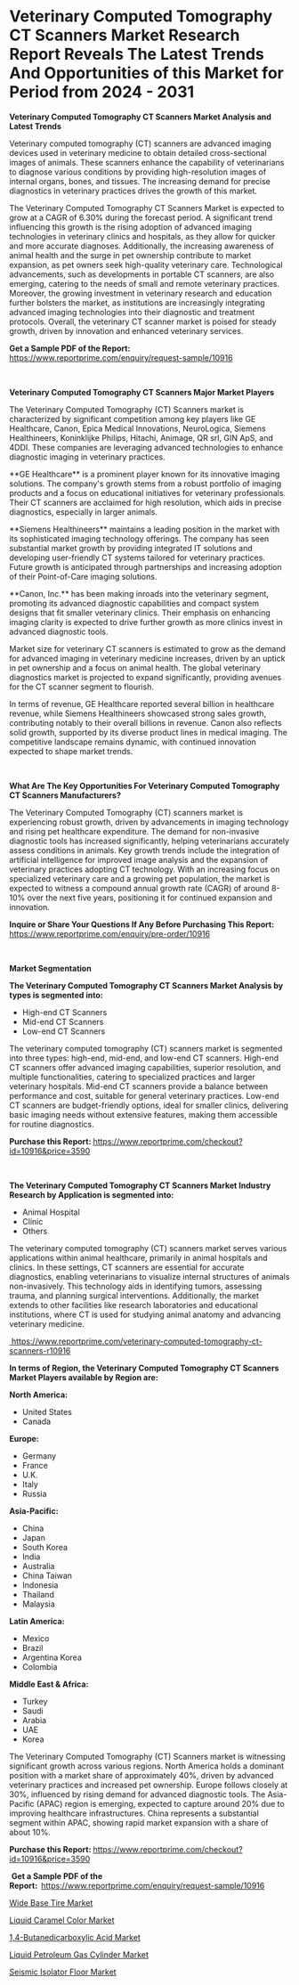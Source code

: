<p><h1>Veterinary Computed Tomography CT Scanners Market Research Report Reveals The Latest Trends And Opportunities of this Market for Period from 2024 - 2031</h1></p><p><strong>Veterinary Computed Tomography CT Scanners Market Analysis and Latest Trends</strong></p>
<p><p>Veterinary computed tomography (CT) scanners are advanced imaging devices used in veterinary medicine to obtain detailed cross-sectional images of animals. These scanners enhance the capability of veterinarians to diagnose various conditions by providing high-resolution images of internal organs, bones, and tissues. The increasing demand for precise diagnostics in veterinary practices drives the growth of this market.</p><p>The Veterinary Computed Tomography CT Scanners Market is expected to grow at a CAGR of 6.30% during the forecast period. A significant trend influencing this growth is the rising adoption of advanced imaging technologies in veterinary clinics and hospitals, as they allow for quicker and more accurate diagnoses. Additionally, the increasing awareness of animal health and the surge in pet ownership contribute to market expansion, as pet owners seek high-quality veterinary care. Technological advancements, such as developments in portable CT scanners, are also emerging, catering to the needs of small and remote veterinary practices. Moreover, the growing investment in veterinary research and education further bolsters the market, as institutions are increasingly integrating advanced imaging technologies into their diagnostic and treatment protocols. Overall, the veterinary CT scanner market is poised for steady growth, driven by innovation and enhanced veterinary services.</p></p>
<p><strong>Get a Sample PDF of the Report:&nbsp;</strong> <a href="https://www.reportprime.com/enquiry/request-sample/10916">https://www.reportprime.com/enquiry/request-sample/10916</a></p>
<p>&nbsp;</p>
<p><strong>Veterinary Computed Tomography CT Scanners Major Market Players</strong></p>
<p><p>The Veterinary Computed Tomography (CT) Scanners market is characterized by significant competition among key players like GE Healthcare, Canon, Epica Medical Innovations, NeuroLogica, Siemens Healthineers, Koninklijke Philips, Hitachi, Animage, QR srl, GIN ApS, and 4DDI. These companies are leveraging advanced technologies to enhance diagnostic imaging in veterinary practices.</p><p>**GE Healthcare** is a prominent player known for its innovative imaging solutions. The company's growth stems from a robust portfolio of imaging products and a focus on educational initiatives for veterinary professionals. Their CT scanners are acclaimed for high resolution, which aids in precise diagnostics, especially in larger animals.</p><p>**Siemens Healthineers** maintains a leading position in the market with its sophisticated imaging technology offerings. The company has seen substantial market growth by providing integrated IT solutions and developing user-friendly CT systems tailored for veterinary practices. Future growth is anticipated through partnerships and increasing adoption of their Point-of-Care imaging solutions.</p><p>**Canon, Inc.** has been making inroads into the veterinary segment, promoting its advanced diagnostic capabilities and compact system designs that fit smaller veterinary clinics. Their emphasis on enhancing imaging clarity is expected to drive further growth as more clinics invest in advanced diagnostic tools.</p><p>Market size for veterinary CT scanners is estimated to grow as the demand for advanced imaging in veterinary medicine increases, driven by an uptick in pet ownership and a focus on animal health. The global veterinary diagnostics market is projected to expand significantly, providing avenues for the CT scanner segment to flourish.</p><p>In terms of revenue, GE Healthcare reported several billion in healthcare revenue, while Siemens Healthineers showcased strong sales growth, contributing notably to their overall billions in revenue. Canon also reflects solid growth, supported by its diverse product lines in medical imaging. The competitive landscape remains dynamic, with continued innovation expected to shape market trends.</p></p>
<p>&nbsp;</p>
<p><strong>What Are The Key Opportunities For Veterinary Computed Tomography CT Scanners Manufacturers?</strong></p>
<p><p>The Veterinary Computed Tomography (CT) scanners market is experiencing robust growth, driven by advancements in imaging technology and rising pet healthcare expenditure. The demand for non-invasive diagnostic tools has increased significantly, helping veterinarians accurately assess conditions in animals. Key growth trends include the integration of artificial intelligence for improved image analysis and the expansion of veterinary practices adopting CT technology. With an increasing focus on specialized veterinary care and a growing pet population, the market is expected to witness a compound annual growth rate (CAGR) of around 8-10% over the next five years, positioning it for continued expansion and innovation.</p></p>
<p><strong>Inquire or Share Your Questions If Any Before Purchasing This Report:</strong> <a href="https://www.reportprime.com/enquiry/pre-order/10916">https://www.reportprime.com/enquiry/pre-order/10916</a></p>
<p>&nbsp;</p>
<p><strong>Market Segmentation</strong></p>
<p><strong>The Veterinary Computed Tomography CT Scanners Market Analysis by types is segmented into:</strong></p>
<p><ul><li>High-end CT Scanners</li><li>Mid-end CT Scanners</li><li>Low-end CT Scanners</li></ul></p>
<p><p>The veterinary computed tomography (CT) scanners market is segmented into three types: high-end, mid-end, and low-end CT scanners. High-end CT scanners offer advanced imaging capabilities, superior resolution, and multiple functionalities, catering to specialized practices and larger veterinary hospitals. Mid-end CT scanners provide a balance between performance and cost, suitable for general veterinary practices. Low-end CT scanners are budget-friendly options, ideal for smaller clinics, delivering basic imaging needs without extensive features, making them accessible for routine diagnostics.</p></p>
<p><strong>Purchase this Report:&nbsp;</strong><a href="https://www.reportprime.com/checkout?id=10916&price=3590">https://www.reportprime.com/checkout?id=10916&price=3590</a></p>
<p>&nbsp;</p>
<p><strong>The Veterinary Computed Tomography CT Scanners Market Industry Research by Application is segmented into:</strong></p>
<p><ul><li>Animal Hospital</li><li>Clinic</li><li>Others</li></ul></p>
<p><p>The veterinary computed tomography (CT) scanners market serves various applications within animal healthcare, primarily in animal hospitals and clinics. In these settings, CT scanners are essential for accurate diagnostics, enabling veterinarians to visualize internal structures of animals non-invasively. This technology aids in identifying tumors, assessing trauma, and planning surgical interventions. Additionally, the market extends to other facilities like research laboratories and educational institutions, where CT is used for studying animal anatomy and advancing veterinary medicine.</p></p>
<p><a href="https://www.reportprime.com/veterinary-computed-tomography-ct-scanners-r10916">&nbsp;https://www.reportprime.com/veterinary-computed-tomography-ct-scanners-r10916</a></p>
<p><strong>In terms of Region, the Veterinary Computed Tomography CT Scanners Market Players available by Region are:</strong></p>
<p>
    <p> <strong> North America: </strong>
        <ul>
            <li>United States</li>
            <li>Canada</li>
        </ul>
        </p> 
    <p> <strong> Europe: </strong>
        <ul>
            <li>Germany</li>
            <li>France</li>
            <li>U.K.</li>
            <li>Italy</li>
            <li>Russia</li>
        </ul>
        </p> 
    <p> <strong> Asia-Pacific: </strong>
        <ul>
            <li>China</li>
            <li>Japan</li>
            <li>South Korea</li>
            <li>India</li>
            <li>Australia</li>
            <li>China Taiwan</li>
            <li>Indonesia</li>
            <li>Thailand</li>
            <li>Malaysia</li>
        </ul>
        </p> 
    <p> <strong> Latin America: </strong>
        <ul>
            <li>Mexico</li>
            <li>Brazil</li>
            <li>Argentina Korea</li>
            <li>Colombia</li>
        </ul>
        </p> 
    <p> <strong> Middle East & Africa: </strong>
        <ul>
            <li>Turkey</li>
            <li>Saudi</li>
            <li>Arabia</li>
            <li>UAE</li>
            <li>Korea</li>
        </ul>
    </p>
    </p>
<p><p>The Veterinary Computed Tomography (CT) Scanners market is witnessing significant growth across various regions. North America holds a dominant position with a market share of approximately 40%, driven by advanced veterinary practices and increased pet ownership. Europe follows closely at 30%, influenced by rising demand for advanced diagnostic tools. The Asia-Pacific (APAC) region is emerging, expected to capture around 20% due to improving healthcare infrastructures. China represents a substantial segment within APAC, showing rapid market expansion with a share of about 10%.</p></p>
<p><strong>Purchase this Report: </strong><a href="https://www.reportprime.com/checkout?id=10916&price=3590">https://www.reportprime.com/checkout?id=10916&price=3590</a></p>
<p>&nbsp;<strong>Get a Sample PDF of the Report:&nbsp;&nbsp;</strong><a href="https://www.reportprime.com/enquiry/request-sample/10916">https://www.reportprime.com/enquiry/request-sample/10916</a></p>
<p><strong></strong></p>
<p><p><a href="https://issuu.com/reportprime-2/docs/wide-base-tire-market-size-2030.ppt_a781eef6fdce36">Wide Base Tire Market</a></p><p><a href="https://www.linkedin.com/pulse/liquid-caramel-color-market-outlook-complete-industry-emn4e?trackingId=1dEcKVKzQYWpwA%2BNMjnmgw%3D%3D">Liquid Caramel Color Market</a></p><p><a href="https://medium.com/@veroniceroa846/the-market-study-covers-the-1-4-butanedicarboxylic-acid-market-across-various-segments-bbe7389e9756">1,4-Butanedicarboxylic Acid Market</a></p><p><a href="https://medium.com/@veroniceroa846/the-liquid-petroleum-gas-cylinder-market-is-experiencing-higher-than-anticipated-demand-compared-3fb69c7b84fe">Liquid Petroleum Gas Cylinder Market</a></p><p><a href="https://issuu.com/reportprime-2/docs/seismic-isolator-floor-market-size-_edfbc4b34db4b5">Seismic Isolator Floor Market</a></p></p>